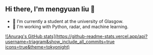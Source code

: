 ## Hi there, I'm mengyuan liu 👋

- 🔭 I’m currently a student at the university of Glasgow.
- 🧰 I'm working with Python, radar, and machine learning.
  
[![Anurag's GitHub stats](https://github-readme-stats.vercel.app/api?username=triagram&show_include_all_commits=true icons=true&theme=tokyonight)](https://github.com/anuraghazra/github-readme-stats)

<!--
**triagram/Triagram** is a ✨ _special_ ✨ repository because its `README.md` (this file) appears on your GitHub profile.

Here are some ideas to get you started:

- 🔭 I’m currently a student at the university of Glasgow.
- 🌱 I’m currently learning ...
- 👯 I’m looking to collaborate on ...
- 🤔 I’m looking for help with ...
- 💬 Ask me about ...
- 📫 How to reach me: ...
- 😄 Pronouns: ...
- ⚡ Fun fact: ...
-->

